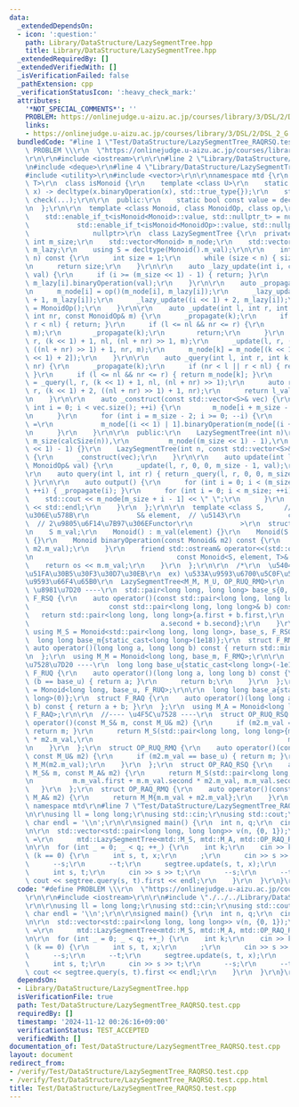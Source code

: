 ```yaml
---
data:
  _extendedDependsOn:
  - icon: ':question:'
    path: Library/DataStructure/LazySegmentTree.hpp
    title: Library/DataStructure/LazySegmentTree.hpp
  _extendedRequiredBy: []
  _extendedVerifiedWith: []
  _isVerificationFailed: false
  _pathExtension: cpp
  _verificationStatusIcon: ':heavy_check_mark:'
  attributes:
    '*NOT_SPECIAL_COMMENTS*': ''
    PROBLEM: https://onlinejudge.u-aizu.ac.jp/courses/library/3/DSL/2/DSL_2_G
    links:
    - https://onlinejudge.u-aizu.ac.jp/courses/library/3/DSL/2/DSL_2_G
  bundledCode: "#line 1 \"Test/DataStructure/LazySegmentTree_RAQRSQ.test.cpp\"\n#define\
    \ PROBLEM \\\r\n  \"https://onlinejudge.u-aizu.ac.jp/courses/library/3/DSL/2/DSL_2_G\"\
    \r\n\r\n#include <iostream>\r\n\r\n#line 2 \"Library/DataStructure/LazySegmentTree.hpp\"\
    \n#include <deque>\r\n#line 4 \"Library/DataStructure/LazySegmentTree.hpp\"\n\
    #include <utility>\r\n#include <vector>\r\n\r\nnamespace mtd {\r\n  template <class\
    \ T>\r\n  class isMonoid {\r\n    template <class U>\r\n    static auto check(U\
    \ x) -> decltype(x.binaryOperation(x), std::true_type{});\r\n    static std::false_type\
    \ check(...);\r\n\r\n  public:\r\n    static bool const value = decltype(check(std::declval<T>()))::value;\r\
    \n  };\r\n\r\n  template <class Monoid, class MonoidOp, class op,\r\n        \
    \    std::enable_if_t<isMonoid<Monoid>::value, std::nullptr_t> = nullptr,\r\n\
    \            std::enable_if_t<isMonoid<MonoidOp>::value, std::nullptr_t> =\r\n\
    \                nullptr>\r\n  class LazySegmentTree {\r\n  private:\r\n    const\
    \ int m_size;\r\n    std::vector<Monoid> m_node;\r\n    std::vector<MonoidOp>\
    \ m_lazy;\r\n    using S = decltype(Monoid().m_val);\r\n\r\n    int calcSize(int\
    \ n) const {\r\n      int size = 1;\r\n      while (size < n) { size <<= 1; }\r\
    \n      return size;\r\n    }\r\n\r\n    auto _lazy_update(int i, const MonoidOp&\
    \ val) {\r\n      if (i >= (m_size << 1) - 1) { return; }\r\n      m_lazy[i] =\
    \ m_lazy[i].binaryOperation(val);\r\n    }\r\n\r\n    auto _propagate(int i) {\r\
    \n      m_node[i] = op()(m_node[i], m_lazy[i]);\r\n      _lazy_update((i << 1)\
    \ + 1, m_lazy[i]);\r\n      _lazy_update((i << 1) + 2, m_lazy[i]);\r\n      m_lazy[i]\
    \ = MonoidOp();\r\n    }\r\n\r\n    auto _update(int l, int r, int k, int nl,\
    \ int nr, const MonoidOp& m) {\r\n      _propagate(k);\r\n      if (nr < l ||\
    \ r < nl) { return; }\r\n      if (l <= nl && nr <= r) {\r\n        _lazy_update(k,\
    \ m);\r\n        _propagate(k);\r\n        return;\r\n      }\r\n      _update(l,\
    \ r, (k << 1) + 1, nl, (nl + nr) >> 1, m);\r\n      _update(l, r, (k << 1) + 2,\
    \ ((nl + nr) >> 1) + 1, nr, m);\r\n      m_node[k] = m_node[(k << 1) + 1].binaryOperation(m_node[(k\
    \ << 1) + 2]);\r\n    }\r\n\r\n    auto _query(int l, int r, int k, int nl, int\
    \ nr) {\r\n      _propagate(k);\r\n      if (nr < l || r < nl) { return Monoid();\
    \ }\r\n      if (l <= nl && nr <= r) { return m_node[k]; }\r\n      auto l_val\
    \ = _query(l, r, (k << 1) + 1, nl, (nl + nr) >> 1);\r\n      auto r_val = _query(l,\
    \ r, (k << 1) + 2, ((nl + nr) >> 1) + 1, nr);\r\n      return l_val.binaryOperation(r_val);\r\
    \n    }\r\n\r\n    auto _construct(const std::vector<S>& vec) {\r\n      for (unsigned\
    \ int i = 0; i < vec.size(); ++i) {\r\n        m_node[i + m_size - 1] = Monoid(vec[i]);\r\
    \n      }\r\n      for (int i = m_size - 2; i >= 0; --i) {\r\n        m_node[i]\
    \ =\r\n            m_node[(i << 1) | 1].binaryOperation(m_node[(i + 1) << 1LL]);\r\
    \n      }\r\n    }\r\n\r\n  public:\r\n    LazySegmentTree(int n)\r\n        :\
    \ m_size(calcSize(n)),\r\n          m_node((m_size << 1) - 1),\r\n          m_lazy((m_size\
    \ << 1) - 1) {}\r\n    LazySegmentTree(int n, const std::vector<S>& vec) : LazySegmentTree(n)\
    \ {\r\n      _construct(vec);\r\n    }\r\n\r\n    auto update(int l, int r, const\
    \ MonoidOp& val) {\r\n      _update(l, r, 0, 0, m_size - 1, val);\r\n    }\r\n\
    \r\n    auto query(int l, int r) { return _query(l, r, 0, 0, m_size - 1).m_val;\
    \ }\r\n\r\n    auto output() {\r\n      for (int i = 0; i < (m_size << 1) - 1;\
    \ ++i) { _propagate(i); }\r\n      for (int i = 0; i < m_size; ++i) {\r\n    \
    \    std::cout << m_node[m_size + i - 1] << \" \";\r\n      }\r\n      std::cout\
    \ << std::endl;\r\n    }\r\n  };\r\n\r\n  template <class S,     // \u8981\u7D20\
    \u306E\u578B\r\n            S& element,  // \u5143\r\n            class T    \
    \  // 2\u9805\u6F14\u7B97\u306EFunctor\r\n            >\r\n  struct Monoid {\r\
    \n    S m_val;\r\n    Monoid() : m_val(element) {}\r\n    Monoid(S val) : m_val(val)\
    \ {}\r\n    Monoid binaryOperation(const Monoid& m2) const {\r\n      return T()(m_val,\
    \ m2.m_val);\r\n    }\r\n    friend std::ostream& operator<<(std::ostream& os,\r\
    \n                                    const Monoid<S, element, T>& m) {\r\n  \
    \    return os << m.m_val;\r\n    }\r\n  };\r\n\r\n  /*\r\n  \u5404\u7A2E\u983B\
    \u51FA\u30B5\u30F3\u30D7\u30EB\r\n  ex) \u533A\u9593\u6700\u5C0F\u5024\uFF0C\u533A\
    \u9593\u66F4\u65B0\r\n  LazySegmentTree<M_M, M_U, OP_RUQ_RMQ>\r\n  */\r\n  //----\
    \ \u8981\u7D20 ----\r\n  std::pair<long long, long long> base_s{0, 0};\r\n  struct\
    \ F_RSQ {\r\n    auto operator()(const std::pair<long long, long long>& a,\r\n\
    \                    const std::pair<long long, long long>& b) const {\r\n   \
    \   return std::pair<long long, long long>{a.first + b.first,\r\n            \
    \                                 a.second + b.second};\r\n    }\r\n  };\r\n \
    \ using M_S = Monoid<std::pair<long long, long long>, base_s, F_RSQ>;\r\n\r\n\
    \  long long base_m{static_cast<long long>(1e18)};\r\n  struct F_RMQ {\r\n   \
    \ auto operator()(long long a, long long b) const { return std::min(a, b); }\r\
    \n  };\r\n  using M_M = Monoid<long long, base_m, F_RMQ>;\r\n\r\n  //---- \u4F5C\
    \u7528\u7D20 ----\r\n  long long base_u{static_cast<long long>(-1e18)};\r\n  struct\
    \ F_RUQ {\r\n    auto operator()(long long a, long long b) const {\r\n      if\
    \ (b == base_u) { return a; }\r\n      return b;\r\n    }\r\n  };\r\n  using M_U\
    \ = Monoid<long long, base_u, F_RUQ>;\r\n\r\n  long long base_a{static_cast<long\
    \ long>(0)};\r\n  struct F_RAQ {\r\n    auto operator()(long long a, long long\
    \ b) const { return a + b; }\r\n  };\r\n  using M_A = Monoid<long long, base_a,\
    \ F_RAQ>;\r\n\r\n  //---- \u4F5C\u7528 ----\r\n  struct OP_RUQ_RSQ {\r\n    auto\
    \ operator()(const M_S& m, const M_U& m2) {\r\n      if (m2.m_val == base_u) {\
    \ return m; }\r\n      return M_S(std::pair<long long, long long>{m.m_val.second\
    \ * m2.m_val,\r\n                                                 m.m_val.second});\r\
    \n    }\r\n  };\r\n  struct OP_RUQ_RMQ {\r\n    auto operator()(const M_M& m,\
    \ const M_U& m2) {\r\n      if (m2.m_val == base_u) { return m; }\r\n      return\
    \ M_M(m2.m_val);\r\n    }\r\n  };\r\n  struct OP_RAQ_RSQ {\r\n    auto operator()(const\
    \ M_S& m, const M_A& m2) {\r\n      return M_S(std::pair<long long, long long>{\r\
    \n          m.m_val.first + m.m_val.second * m2.m_val, m.m_val.second});\r\n \
    \   }\r\n  };\r\n  struct OP_RAQ_RMQ {\r\n    auto operator()(const M_M& m, const\
    \ M_A& m2) {\r\n      return M_M{m.m_val + m2.m_val};\r\n    }\r\n  };\r\n}  //\
    \ namespace mtd\r\n#line 7 \"Test/DataStructure/LazySegmentTree_RAQRSQ.test.cpp\"\
    \n\r\nusing ll = long long;\r\nusing std::cin;\r\nusing std::cout;\r\nconstexpr\
    \ char endl = '\\n';\r\n\r\nsigned main() {\r\n  int n, q;\r\n  cin >> n >> q;\r\
    \n\r\n  std::vector<std::pair<long long, long long>> v(n, {0, 1});\r\n  auto segtree\
    \ =\r\n      mtd::LazySegmentTree<mtd::M_S, mtd::M_A, mtd::OP_RAQ_RSQ>(n, v);\r\
    \n\r\n  for (int _ = 0; _ < q; ++_) {\r\n    int k;\r\n    cin >> k;\r\n    if\
    \ (k == 0) {\r\n      int s, t, x;\r\n      ;\r\n      cin >> s >> t >> x;\r\n\
    \      --s;\r\n      --t;\r\n      segtree.update(s, t, x);\r\n    } else {\r\n\
    \      int s, t;\r\n      cin >> s >> t;\r\n      --s;\r\n      --t;\r\n     \
    \ cout << segtree.query(s, t).first << endl;\r\n    }\r\n  }\r\n}\r\n"
  code: "#define PROBLEM \\\r\n  \"https://onlinejudge.u-aizu.ac.jp/courses/library/3/DSL/2/DSL_2_G\"\
    \r\n\r\n#include <iostream>\r\n\r\n#include \"./../../Library/DataStructure/LazySegmentTree.hpp\"\
    \r\n\r\nusing ll = long long;\r\nusing std::cin;\r\nusing std::cout;\r\nconstexpr\
    \ char endl = '\\n';\r\n\r\nsigned main() {\r\n  int n, q;\r\n  cin >> n >> q;\r\
    \n\r\n  std::vector<std::pair<long long, long long>> v(n, {0, 1});\r\n  auto segtree\
    \ =\r\n      mtd::LazySegmentTree<mtd::M_S, mtd::M_A, mtd::OP_RAQ_RSQ>(n, v);\r\
    \n\r\n  for (int _ = 0; _ < q; ++_) {\r\n    int k;\r\n    cin >> k;\r\n    if\
    \ (k == 0) {\r\n      int s, t, x;\r\n      ;\r\n      cin >> s >> t >> x;\r\n\
    \      --s;\r\n      --t;\r\n      segtree.update(s, t, x);\r\n    } else {\r\n\
    \      int s, t;\r\n      cin >> s >> t;\r\n      --s;\r\n      --t;\r\n     \
    \ cout << segtree.query(s, t).first << endl;\r\n    }\r\n  }\r\n}\r\n"
  dependsOn:
  - Library/DataStructure/LazySegmentTree.hpp
  isVerificationFile: true
  path: Test/DataStructure/LazySegmentTree_RAQRSQ.test.cpp
  requiredBy: []
  timestamp: '2024-11-12 00:26:16+09:00'
  verificationStatus: TEST_ACCEPTED
  verifiedWith: []
documentation_of: Test/DataStructure/LazySegmentTree_RAQRSQ.test.cpp
layout: document
redirect_from:
- /verify/Test/DataStructure/LazySegmentTree_RAQRSQ.test.cpp
- /verify/Test/DataStructure/LazySegmentTree_RAQRSQ.test.cpp.html
title: Test/DataStructure/LazySegmentTree_RAQRSQ.test.cpp
---
```


